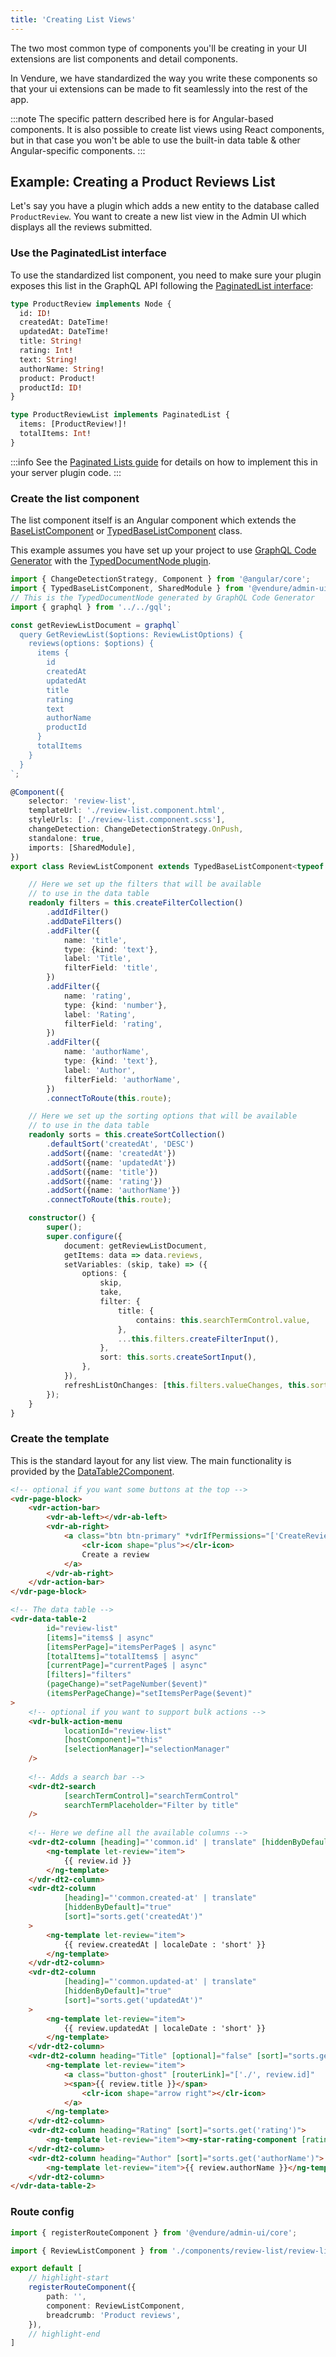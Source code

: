 ```yaml
---
title: 'Creating List Views'
---
```


The two most common type of components you'll be creating in your UI extensions are list components and detail components.

In Vendure, we have standardized the way you write these components so that your ui extensions can be made to fit seamlessly into the rest of the app.

:::note
The specific pattern described here is for Angular-based components. It is also possible to create list views using React components, but 
in that case you won't be able to use the built-in data table & other Angular-specific components.
:::

## Example: Creating a Product Reviews List

Let's say you have a plugin which adds a new entity to the database called `ProductReview`. You want to create a new list view in the Admin UI which displays all the reviews submitted.

### Use the PaginatedList interface

To use the standardized list component, you need to make sure your plugin exposes this list in the GraphQL API following the [PaginatedList interface](/reference/typescript-api/common/paginated-list/):

```graphql
type ProductReview implements Node {
  id: ID!
  createdAt: DateTime!
  updatedAt: DateTime!
  title: String!
  rating: Int!
  text: String!
  authorName: String!
  product: Product!
  productId: ID!  
}

type ProductReviewList implements PaginatedList {
  items: [ProductReview!]!
  totalItems: Int!
}
```

:::info
See the [Paginated Lists guide](/guides/how-to/paginated-list/) for details on how to implement this in your server plugin code.
:::

### Create the list component

The list component itself is an Angular component which extends the [BaseListComponent](/reference/admin-ui-api/list-detail-views/base-list-component/) or [TypedBaseListComponent](/reference/admin-ui-api/list-detail-views/typed-base-list-component) class.

This example assumes you have set up your project to use [GraphQL Code Generator](https://the-guild.dev/graphql/codegen) with the [TypedDocumentNode plugin](https://the-guild.dev/graphql/codegen/plugins/typescript/typed-document-node).

```ts title="src/plugins/reviews/ui/components/review-list/review-list.component.ts"
import { ChangeDetectionStrategy, Component } from '@angular/core';
import { TypedBaseListComponent, SharedModule } from '@vendure/admin-ui/core';
// This is the TypedDocumentNode generated by GraphQL Code Generator
import { graphql } from '../../gql';

const getReviewListDocument = graphql`
  query GetReviewList($options: ReviewListOptions) {
    reviews(options: $options) {
      items {
        id
        createdAt
        updatedAt
        title
        rating
        text
        authorName
        productId
      }
      totalItems
    }
  }
`;

@Component({
    selector: 'review-list',
    templateUrl: './review-list.component.html',
    styleUrls: ['./review-list.component.scss'],
    changeDetection: ChangeDetectionStrategy.OnPush,
    standalone: true,
    imports: [SharedModule],
})
export class ReviewListComponent extends TypedBaseListComponent<typeof getReviewListDocument, 'reviews'> {

    // Here we set up the filters that will be available
    // to use in the data table
    readonly filters = this.createFilterCollection()
        .addIdFilter()
        .addDateFilters()
        .addFilter({
            name: 'title',
            type: {kind: 'text'},
            label: 'Title',
            filterField: 'title',
        })
        .addFilter({
            name: 'rating',
            type: {kind: 'number'},
            label: 'Rating',
            filterField: 'rating',
        })
        .addFilter({
            name: 'authorName',
            type: {kind: 'text'},
            label: 'Author',
            filterField: 'authorName',
        })
        .connectToRoute(this.route);

    // Here we set up the sorting options that will be available
    // to use in the data table
    readonly sorts = this.createSortCollection()
        .defaultSort('createdAt', 'DESC')
        .addSort({name: 'createdAt'})
        .addSort({name: 'updatedAt'})
        .addSort({name: 'title'})
        .addSort({name: 'rating'})
        .addSort({name: 'authorName'})
        .connectToRoute(this.route);

    constructor() {
        super();
        super.configure({
            document: getReviewListDocument,
            getItems: data => data.reviews,
            setVariables: (skip, take) => ({
                options: {
                    skip,
                    take,
                    filter: {
                        title: {
                            contains: this.searchTermControl.value,
                        },
                        ...this.filters.createFilterInput(),
                    },
                    sort: this.sorts.createSortInput(),
                },
            }),
            refreshListOnChanges: [this.filters.valueChanges, this.sorts.valueChanges],
        });
    }
}
```

### Create the template

This is the standard layout for any list view. The main functionality is provided by the [DataTable2Component](/reference/admin-ui-api/components/data-table2component/).

```html title="src/plugins/reviews/ui/components/review-list/review-list.component.html"
<!-- optional if you want some buttons at the top -->
<vdr-page-block>
    <vdr-action-bar>
        <vdr-ab-left></vdr-ab-left>
        <vdr-ab-right>
            <a class="btn btn-primary" *vdrIfPermissions="['CreateReview']" [routerLink]="['./', 'create']">
                <clr-icon shape="plus"></clr-icon>
                Create a review
            </a>
        </vdr-ab-right>
    </vdr-action-bar>
</vdr-page-block>

<!-- The data table -->
<vdr-data-table-2
        id="review-list"
        [items]="items$ | async"
        [itemsPerPage]="itemsPerPage$ | async"
        [totalItems]="totalItems$ | async"
        [currentPage]="currentPage$ | async"
        [filters]="filters"
        (pageChange)="setPageNumber($event)"
        (itemsPerPageChange)="setItemsPerPage($event)"
>
    <!-- optional if you want to support bulk actions -->
    <vdr-bulk-action-menu
            locationId="review-list"
            [hostComponent]="this"
            [selectionManager]="selectionManager"
    />
    
    <!-- Adds a search bar -->
    <vdr-dt2-search
            [searchTermControl]="searchTermControl"
            searchTermPlaceholder="Filter by title"
    />
    
    <!-- Here we define all the available columns -->
    <vdr-dt2-column [heading]="'common.id' | translate" [hiddenByDefault]="true">
        <ng-template let-review="item">
            {{ review.id }}
        </ng-template>
    </vdr-dt2-column>
    <vdr-dt2-column
            [heading]="'common.created-at' | translate"
            [hiddenByDefault]="true"
            [sort]="sorts.get('createdAt')"
    >
        <ng-template let-review="item">
            {{ review.createdAt | localeDate : 'short' }}
        </ng-template>
    </vdr-dt2-column>
    <vdr-dt2-column
            [heading]="'common.updated-at' | translate"
            [hiddenByDefault]="true"
            [sort]="sorts.get('updatedAt')"
    >
        <ng-template let-review="item">
            {{ review.updatedAt | localeDate : 'short' }}
        </ng-template>
    </vdr-dt2-column>
    <vdr-dt2-column heading="Title" [optional]="false" [sort]="sorts.get('title')">
        <ng-template let-review="item">
            <a class="button-ghost" [routerLink]="['./', review.id]"
            ><span>{{ review.title }}</span>
                <clr-icon shape="arrow right"></clr-icon>
            </a>
        </ng-template>
    </vdr-dt2-column>
    <vdr-dt2-column heading="Rating" [sort]="sorts.get('rating')">
        <ng-template let-review="item"><my-star-rating-component [rating]="review.rating"    /></ng-template>
    </vdr-dt2-column>
    <vdr-dt2-column heading="Author" [sort]="sorts.get('authorName')">
        <ng-template let-review="item">{{ review.authorName }}</ng-template>
    </vdr-dt2-column>
</vdr-data-table-2>
```

### Route config

```ts title="src/plugins/reviews/ui/routes.ts"
import { registerRouteComponent } from '@vendure/admin-ui/core';

import { ReviewListComponent } from './components/review-list/review-list.component';

export default [
    // highlight-start
    registerRouteComponent({
        path: '',
        component: ReviewListComponent,
        breadcrumb: 'Product reviews',
    }),
    // highlight-end
]
```
